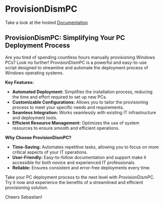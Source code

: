 # ProvisionDismPC

Take a look at the hosted [Documentation](https://studyoer.stechininger.com/script/https%3A%2F%2Fraw.githubusercontent.com%2FSteiningerSebastian%2FProvisionDismPC%2Frefs%2Fheads%2Fmain%2FDocumentation%2FProvisionDismPC.md)

## ProvisionDismPC: Simplifying Your PC Deployment Process

Are you tired of spending countless hours manually provisioning Windows PCs? Look no further! ProvisionDismPC is a powerful and easy-to-use script designed to streamline and automate the deployment process of Windows operating systems.

**Key Features:**
- **Automated Deployment:** Simplifies the installation process, reducing the time and effort required to set up new PCs.
- **Customizable Configurations:** Allows you to tailor the provisioning process to meet your specific needs and requirements.
- **Seamless Integration:** Works seamlessly with existing IT infrastructure and deployment tools.
- **Efficient Resource Management:** Optimizes the use of system resources to ensure smooth and efficient operations.

**Why Choose ProvisionDismPC?**
- **Time-Saving:** Automates repetitive tasks, allowing you to focus on more critical aspects of your IT operations.
- **User-Friendly:** Easy-to-follow documentation and support make it accessible for both novice and experienced IT professionals.
- **Reliable:** Ensures consistent and error-free deployments every time.

Take your PC deployment process to the next level with ProvisionDismPC. Try it now and experience the benefits of a streamlined and efficient provisioning solution.

Cheers Sebastian!
